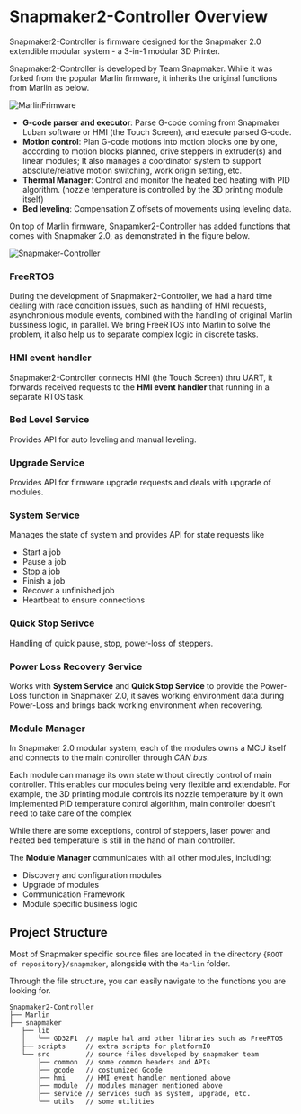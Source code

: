 # Snapmaker2-Controller Overview 

Snapmaker2-Controller is firmware designed for the Snapmaker 2.0 extendible modular system - a 3-in-1 modular 3D Printer.

Snapmaker2-Controller is developed by Team Snapmaker. While it was forked from the popular Marlin firmware, it inherits the original functions from Marlin as below.

![MarlinFrimware](https://user-images.githubusercontent.com/3749551/98461469-47c22580-21e7-11eb-8c28-5eb4895fa740.png)

- **G-code parser and executor**: Parse G-code coming from Snapmaker Luban software or HMI (the Touch Screen), and execute parsed G-code.
- **Motion control**: Plan G-code motions into motion blocks one by one, according to motion blocks planned, drive steppers in extruder(s) and linear modules; It also manages a coordinator system to support absolute/relative motion switching, work origin setting, etc.
- **Thermal Manager**: Control and monitor the heated bed heating with PID algorithm. (nozzle temperature is controlled by the 3D printing module itself)
- **Bed leveling**: Compensation Z offsets of movements using leveling data.

On top of Marlin firmware, Snapamker2-Controller has added functions that comes with Snapmaker 2.0, as demonstrated in the figure below.

![Snapmaker-Controller](https://user-images.githubusercontent.com/3749551/98461651-f31faa00-21e8-11eb-966a-c6cc08841d1f.png)

### **FreeRTOS**

During the development of Snapmaker2-Controller, we had a hard time dealing with race condition issues, such as handling of HMI requests, asynchronious module events, combined with the handling of original Marlin bussiness logic, in parallel. We bring FreeRTOS into Marlin to solve the problem, it also help us to separate complex logic in discrete tasks.

### **HMI event handler** 

Snapmaker2-Controller connects HMI (the Touch Screen) thru UART, it forwards received requests to the **HMI event handler** that running in a separate RTOS task.

### **Bed Level Service**

Provides API for auto leveling and manual leveling.

### **Upgrade Service**

Provides API for firmware upgrade requests and deals with upgrade of modules.

### **System Service**

Manages the state of system and provides API for state requests like

- Start a job
- Pause a job
- Stop a job
- Finish a job
- Recover a unfinished job
- Heartbeat to ensure connections

### **Quick Stop Serivce**

Handling of quick pause, stop, power-loss of steppers.

### **Power Loss Recovery Service**

Works with **System Service** and **Quick Stop Service** to provide the Power-Loss function in Snapmaker 2.0, it saves working environment data during Power-Loss and brings back working environment when recovering.

### **Module Manager**

In Snapmaker 2.0 modular system, each of the modules owns a MCU itself and connects to the main controller through *CAN bus*.

Each module can manage its own state without directly control of main controller. This enables our modules being very flexible and extendable.
For example, the 3D printing module controls its nozzle temperature by it own implemented PID temperature control algorithm, main controller doesn't need to take care of the complex 

While there are some exceptions, control of steppers, laser power and heated bed temperature is still in the hand of main controller.

The **Module Manager** communicates with all other modules, including:

- Discovery and configuration modules
- Upgrade of modules
- Communication Framework
- Module specific business logic


## Project Structure

Most of Snapmaker specific source files are located in the directory `{ROOT of repository}/snapmaker`, alongside with the `Marlin` folder.

Through the file structure, you can easily navigate to the functions you are looking for.

```
Snapmaker2-Controller
├── Marlin
├── snapmaker
   ├── lib
   │   └── GD32F1  // maple hal and other libraries such as FreeRTOS
   ├── scripts     // extra scripts for platformIO
   └── src         // source files developed by snapmaker team
       ├── common  // some common headers and APIs
       ├── gcode   // costumized Gcode
       ├── hmi     // HMI event handler mentioned above
       ├── module  // modules manager mentioned above
       ├── service // services such as system, upgrade, etc.
       └── utils   // some utilities
```
